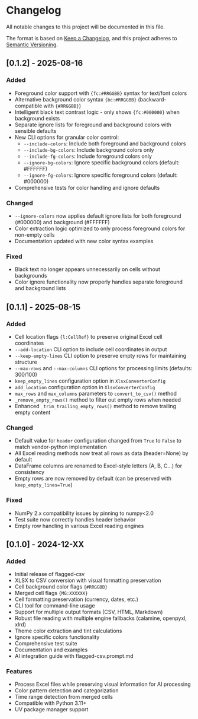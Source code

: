 # Changelog

All notable changes to this project will be documented in this file.

The format is based on [Keep a Changelog](https://keepachangelog.com/en/1.0.0/),
and this project adheres to [Semantic Versioning](https://semver.org/spec/v2.0.0.html).

## [0.1.2] - 2025-08-16

### Added
- Foreground color support with `{fc:#RRGGBB}` syntax for text/font colors
- Alternative background color syntax `{bc:#RRGGBB}` (backward-compatible with `{#RRGGBB}`)
- Intelligent black text contrast logic - only shows `{fc:#000000}` when background exists
- Separate ignore lists for foreground and background colors with sensible defaults
- New CLI options for granular color control:
  - `--include-colors`: Include both foreground and background colors
  - `--include-bg-colors`: Include background colors only
  - `--include-fg-colors`: Include foreground colors only
  - `--ignore-bg-colors`: Ignore specific background colors (default: #FFFFFF)
  - `--ignore-fg-colors`: Ignore specific foreground colors (default: #000000)
- Comprehensive tests for color handling and ignore defaults

### Changed
- `--ignore-colors` now applies default ignore lists for both foreground (#000000) and background (#FFFFFF)
- Color extraction logic optimized to only process foreground colors for non-empty cells
- Documentation updated with new color syntax examples

### Fixed
- Black text no longer appears unnecessarily on cells without backgrounds
- Color ignore functionality now properly handles separate foreground and background lists

## [0.1.1] - 2025-08-15

### Added
- Cell location flags `{l:CellRef}` to preserve original Excel cell coordinates
- `--add-location` CLI option to include cell coordinates in output
- `--keep-empty-lines` CLI option to preserve empty rows for maintaining structure
- `--max-rows` and `--max-columns` CLI options for processing limits (defaults: 300/100)
- `keep_empty_lines` configuration option in `XlsxConverterConfig`
- `add_location` configuration option in `XlsxConverterConfig`
- `max_rows` and `max_columns` parameters to `convert_to_csv()` method
- `_remove_empty_rows()` method to filter out empty rows when needed
- Enhanced `_trim_trailing_empty_rows()` method to remove trailing empty content

### Changed
- Default value for `header` configuration changed from `True` to `False` to match vendor-python implementation
- All Excel reading methods now treat all rows as data (header=None) by default
- DataFrame columns are renamed to Excel-style letters (A, B, C...) for consistency
- Empty rows are now removed by default (can be preserved with `keep_empty_lines=True`)

### Fixed
- NumPy 2.x compatibility issues by pinning to numpy<2.0
- Test suite now correctly handles header behavior
- Empty row handling in various Excel reading engines

## [0.1.0] - 2024-12-XX

### Added
- Initial release of flagged-csv
- XLSX to CSV conversion with visual formatting preservation
- Cell background color flags `{#RRGGBB}`
- Merged cell flags `{MG:XXXXXX}`
- Cell formatting preservation (currency, dates, etc.)
- CLI tool for command-line usage
- Support for multiple output formats (CSV, HTML, Markdown)
- Robust file reading with multiple engine fallbacks (calamine, openpyxl, xlrd)
- Theme color extraction and tint calculations
- Ignore specific colors functionality
- Comprehensive test suite
- Documentation and examples
- AI integration guide with flagged-csv.prompt.md

### Features
- Process Excel files while preserving visual information for AI processing
- Color pattern detection and categorization
- Time range detection from merged cells
- Compatible with Python 3.11+
- UV package manager support